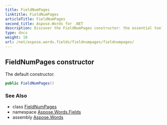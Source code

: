 ```yaml
---
title: FieldNumPages
linktitle: FieldNumPages
articleTitle: FieldNumPages
second_title: Aspose.Words for .NET
description: Discover the FieldNumPages constructor: the essential tool for seamless page management in your projects. Unlock efficiency and enhance your coding experience!
type: docs
weight: 10
url: /net/aspose.words.fields/fieldnumpages/fieldnumpages/
---
```

## FieldNumPages constructor

The default constructor.

```csharp
public FieldNumPages()
```

### See Also

* class [FieldNumPages](../)
* namespace [Aspose.Words.Fields](../../../aspose.words.fields/)
* assembly [Aspose.Words](../../../)
